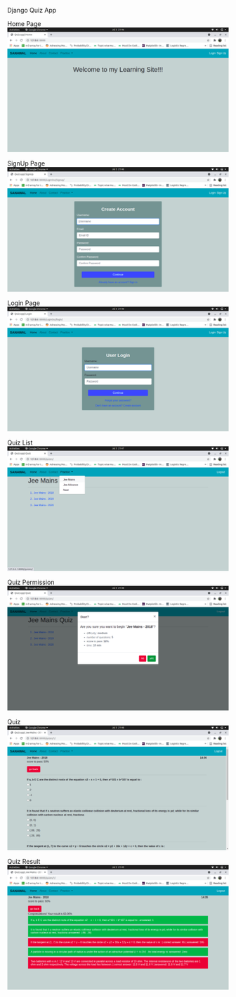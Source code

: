 Django Quiz App

Home Page
![](screenshot/1home.png)

SignUp Page
![](screenshot/2signup.png)

Login Page
![](screenshot/3login.png)

Quiz List
![](screenshot/4quizPage.png)

Quiz Permission
![](screenshot/5QuizPermission.png)

Quiz
![](screenshot/6Quiz.png)

Quiz Result
![](screenshot/7QuizResult.png)
